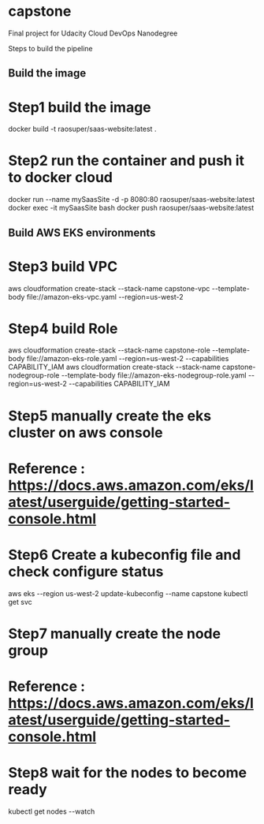 # capstone
Final project for Udacity Cloud DevOps Nanodegree

Steps to build the pipeline

## Build the image
# Step1 build the image
docker build -t raosuper/saas-website:latest .

# Step2 run the container and push it to docker cloud
docker run --name mySaasSite -d  -p 8080:80 raosuper/saas-website:latest
docker exec -it mySaasSite bash
docker push raosuper/saas-website:latest

## Build AWS EKS environments
# Step3 build VPC
aws cloudformation create-stack --stack-name capstone-vpc --template-body file://amazon-eks-vpc.yaml  --region=us-west-2

# Step4 build Role
aws cloudformation create-stack --stack-name capstone-role --template-body file://amazon-eks-role.yaml  --region=us-west-2 --capabilities CAPABILITY_IAM
aws cloudformation create-stack --stack-name capstone-nodegroup-role --template-body file://amazon-eks-nodegroup-role.yaml  --region=us-west-2 --capabilities CAPABILITY_IAM

# Step5 manually create the eks cluster on aws console
# Reference : https://docs.aws.amazon.com/eks/latest/userguide/getting-started-console.html

# Step6 Create a kubeconfig file and check configure status
aws eks --region us-west-2 update-kubeconfig --name capstone
kubectl get svc

# Step7 manually create the node group
# Reference : https://docs.aws.amazon.com/eks/latest/userguide/getting-started-console.html

# Step8 wait for the nodes to become ready
kubectl get nodes --watch